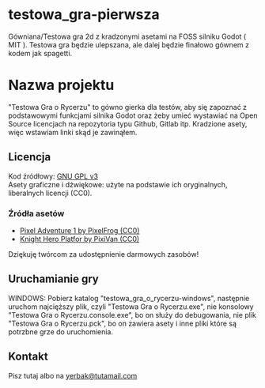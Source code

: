 # testowa_gra-pierwsza
Gówniana/Testowa gra 2d z kradzonymi asetami na FOSS silniku Godot ( MIT ). Testowa gra będzie ulepszana, ale dalej będzie finałowo gównem z kodem jak spagetti.

# Nazwa projektu

"Testowa Gra o Rycerzu" to gówno gierka dla testów, aby się zapoznać z podstawowymi funkcjami silnika Godot oraz żeby umieć wystawiać na Open Source licencjach na repozytoria typu Github, Gitlab itp. Kradzione asety, więc wstawiam linki skąd je zawinąłem.

## Licencja

Kod źródłowy: [GNU GPL v3](LICENSE)  
Asety graficzne i dźwiękowe: użyte na podstawie ich oryginalnych, liberalnych licencji (CC0).

### Źródła asetów

- [Pixel Adventure 1 by PixelFrog (CC0)](https://pixelfrog-assets.itch.io/pixel-adventure-1)
- [Knight Hero Platfor by PixiVan (CC0)](https://pixivan.itch.io/knight-hero-platfor)

Dziękuję twórcom za udostępnienie darmowych zasobów!

## Uruchamianie gry

WINDOWS:
Pobierz katalog "testowa_gra_o_rycerzu-windows", następnie uruchom najcięższy plik, czyli "Testowa Gra o Rycerzu.exe", nie konsolowy "Testowa Gra o Rycerzu.console.exe", bo on służy do debugowania, nie plik "Testowa Gra o Rycerzu.pck", bo on zawiera asety i inne pliki które są potrzbne grze do uruchomienia.

## Kontakt

Pisz tutaj albo na yerbak@tutamail.com
